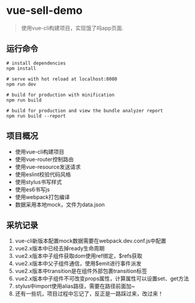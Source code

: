 # vue-sell-demo

> 使用vue-cli构建项目，实现饿了吗app页面.

## 运行命令

```
# install dependencies
npm install

# serve with hot reload at localhost:8080
npm run dev

# build for production with minification
npm run build

# build for production and view the bundle analyzer report
npm run build --report
```

## 项目概况

- 使用vue-cli构建项目
- 使用vue-router控制路由
- 使用vue-resource发送请求
- 使用eslint校验代码风格
- 使用stylus书写样式
- 使用es6书写js
- 使用webpack打包编译
- 数据采用本地mock，文件为data.json

## 采坑记录
1. vue-cli新版本配置mock数据需要在webpack.dev.conf.js中配置
2. vue2.x版本中已经去掉ready生命周期
3. vue2.x版本中子组件获取dom使用ref绑定，$refs获取
4. vue2.x版本中父子组件通信，使用$emit进行事件派发
5. vue2.x版本中transition是在组件外部包裹transition标签
6. vue2.x版本中子组件不可改变props属性，计算属性可以设置set、get方法
7. stylus中import使用alias路径，需要在路径前面加~
8. 还有一些坑，项目过程中忘记了，反正是一路踩过来，改过来！
